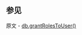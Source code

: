 ## 参见

原文 - [db.grantRolesToUser()]( https://docs.mongodb.com/manual/reference/method/db.grantRolesToUser/ )

